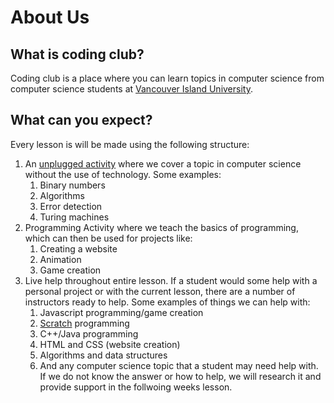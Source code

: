 # About Us

## What is coding club?  
Coding club is a place where you can learn topics in computer science from computer science students at [Vancouver Island University](https://www.viu.ca/programs/science-and-technology/computer-science-bsc).

## What can you expect?
Every lesson is will be made using the following structure:

1. An [unplugged activity](https://csunplugged.org/en/) where we cover a topic in computer science without the use of technology. Some examples:
    1. Binary numbers
    2. Algorithms
    3. Error detection
    4. Turing machines
2. Programming Activity where we teach the basics of programming, which can then be used for projects like:
    1. Creating a website
    2. Animation
    3. Game creation
3. Live help throughout entire lesson. If a student would some help with a personal project or with the current lesson, there are a number of instructors ready to help. Some examples of things we can help with:
    1. Javascript programming/game creation
    2. [Scratch](https://scratch.mit.edu/) programming
    3. C++/Java programming
    4. HTML and CSS (website creation)
    5. Algorithms and data structures
    6. And any computer science topic that a student may need help with. If we do not know the answer or how to help, we will research it and provide support in the follwoing weeks lesson.

